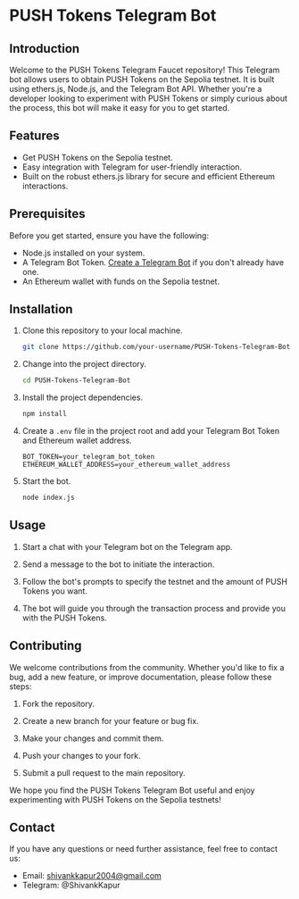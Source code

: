 # PUSH Tokens Telegram Bot


## Introduction

Welcome to the PUSH Tokens Telegram Faucet repository! This Telegram bot allows users to obtain PUSH Tokens on the Sepolia testnet. It is built using ethers.js, Node.js, and the Telegram Bot API. Whether you're a developer looking to experiment with PUSH Tokens or simply curious about the process, this bot will make it easy for you to get started.

## Features

- Get PUSH Tokens on the Sepolia testnet.
- Easy integration with Telegram for user-friendly interaction.
- Built on the robust ethers.js library for secure and efficient Ethereum interactions.

## Prerequisites

Before you get started, ensure you have the following:

- Node.js installed on your system.
- A Telegram Bot Token. [Create a Telegram Bot](https://core.telegram.org/bots#botfather) if you don't already have one.
- An Ethereum wallet with funds on the Sepolia testnet.

## Installation

1. Clone this repository to your local machine.

   ```bash
   git clone https://github.com/your-username/PUSH-Tokens-Telegram-Bot.git
   ```

2. Change into the project directory.

   ```bash
   cd PUSH-Tokens-Telegram-Bot
   ```

3. Install the project dependencies.

   ```bash
   npm install
   ```

4. Create a `.env` file in the project root and add your Telegram Bot Token and Ethereum wallet address.

   ```dotenv
   BOT_TOKEN=your_telegram_bot_token
   ETHEREUM_WALLET_ADDRESS=your_ethereum_wallet_address
   ```

5. Start the bot.

   ```bash
   node index.js
   ```

## Usage

1. Start a chat with your Telegram bot on the Telegram app.

2. Send a message to the bot to initiate the interaction.

3. Follow the bot's prompts to specify the testnet and the amount of PUSH Tokens you want.

4. The bot will guide you through the transaction process and provide you with the PUSH Tokens.

## Contributing

We welcome contributions from the community. Whether you'd like to fix a bug, add a new feature, or improve documentation, please follow these steps:

1. Fork the repository.

2. Create a new branch for your feature or bug fix.

3. Make your changes and commit them.

4. Push your changes to your fork.

5. Submit a pull request to the main repository.


We hope you find the PUSH Tokens Telegram Bot useful and enjoy experimenting with PUSH Tokens on the Sepolia testnets!


## Contact

If you have any questions or need further assistance, feel free to contact us:

- Email: shivankkapur2004@gmail.com
- Telegram: @ShivankKapur



